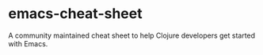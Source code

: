 emacs-cheat-sheet
=================

A community maintained cheat sheet to help Clojure developers get started with Emacs.